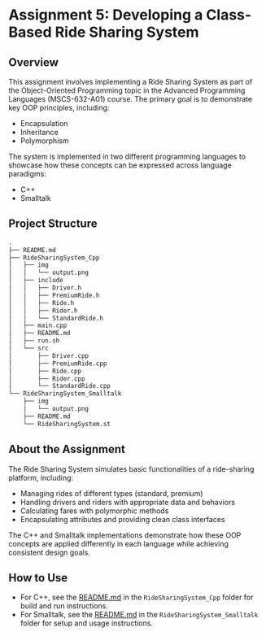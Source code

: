 # Assignment 5: Developing a Class-Based Ride Sharing System

## Overview

This assignment involves implementing a Ride Sharing System as part of the Object-Oriented Programming topic in the Advanced Programming Languages (MSCS-632-A01) course. The primary goal is to demonstrate key OOP principles, including:

- Encapsulation
- Inheritance
- Polymorphism

The system is implemented in two different programming languages to showcase how these concepts can be expressed across language paradigms:

- C++
- Smalltalk

## Project Structure

```makefile
.
├── README.md
├── RideSharingSystem_Cpp
│   ├── img
│   │   └── output.png
│   ├── include
│   │   ├── Driver.h
│   │   ├── PremiumRide.h
│   │   ├── Ride.h
│   │   ├── Rider.h
│   │   └── StandardRide.h
│   ├── main.cpp
│   ├── README.md
│   ├── run.sh
│   └── src
│       ├── Driver.cpp
│       ├── PremiumRide.cpp
│       ├── Ride.cpp
│       ├── Rider.cpp
│       └── StandardRide.cpp
└── RideSharingSystem_Smalltalk
    ├── img
    │   └── output.png
    ├── README.md
    └── RideSharingSystem.st
```

## About the Assignment

The Ride Sharing System simulates basic functionalities of a ride-sharing platform, including:

- Managing rides of different types (standard, premium)
- Handling drivers and riders with appropriate data and behaviors
- Calculating fares with polymorphic methods
- Encapsulating attributes and providing clean class interfaces

The C++ and Smalltalk implementations demonstrate how these OOP concepts are applied differently in each language while achieving consistent design goals.

## How to Use

- For C++, see the [README.md](RideSharingSystem_Cpp/README.md) in the `RideSharingSystem_Cpp` folder for build and run instructions.
- For Smalltalk, see the [README.md](RideSharingSystem_Smalltalk/README.md) in the `RideSharingSystem_Smalltalk` folder for setup and usage instructions.
